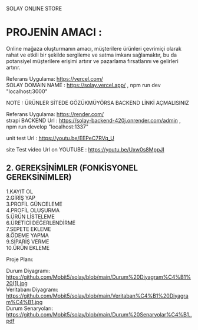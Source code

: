 SOLAY ONLINE STORE

# PROJENİN AMACI :
Online mağaza oluşturmanın amacı, müşterilere ürünleri çevrimiçi olarak rahat ve etkili bir şekilde sergileme ve satma imkanı sağlamaktır, bu da potansiyel müşterilere erişimi artırır ve pazarlama fırsatlarını ve gelirleri artırır.  <br>

Referans Uygulama: https://vercel.com/<br>
SOLAY DOMAIN NAME : https://solay.vercel.app/ , npm run dev "localhost:3000"<br>

NOTE : ÜRÜNLER SİTEDE GÖZÜKMÜYÖRSA BACKEND LİNKİ AÇMALISINIZ<br>

Referans Uygulama: https://render.com/<br>
strapi BACKEND Url : https://solay-backend-420j.onrender.com/admin , npm run develop "localhost:1337"<br>

unit test Url : https://youtu.be/EEPeC7RVq_U <br>

site Test video Url on YOUTUBE : https://youtu.be/Uxw0s8MppJI <br>

## 2. GEREKSİNİMLER (FONKİSYONEL GEREKSİNİMLER) <br>


1.KAYIT OL <br>
2.GİRİŞ YAP <br>
3.PROFİL GÜNCELEME <br>
4.PROFİL OLUŞURMA <br>
5.ÜRÜN LİSTELEME <br>
6.ÜRETİCİ DEĞERLENDİRME <br>
7.SEPETE EKLEME <br>
8.ÖDEME YAPMA <br>
9.SİPARİŞ VERME <br>
10.ÜRÜN EKLEME <br>

Proje Planı:

Durum Diyagramı:
https://github.com/Mobit5/solay/blob/main/Durum%20Diyagram%C4%B1%20(1).jpg<br>
Veritabanı Diyagramı:
https://github.com/Mobit5/solay/blob/main/Veritaban%C4%B1%20Diyagram%C4%B1.jpg<br>
Durum Senaryoları:
https://github.com/Mobit5/solay/blob/main/Durum%20Senaryolar%C4%B1..pdf<br>
